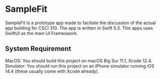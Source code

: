 #  SampleFit

SampleFit is a prototype app made to faciliate the discussion of the actual app building for CSCI 310.
The app is written in Swift 5.3. This apps uses SwiftUI as the main UI Frameowork.


## System Requirement

MacOS: You should build this project on macOS Big Sur 11.1, Xcode 12.4.
Simulator: You should run this project on an iPhone simulator running iOS 14.4 (these usually come with Xcode already).
